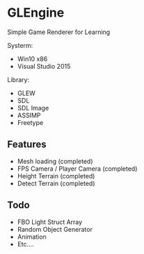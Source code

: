 # GLEngine
Simple Game Renderer for Learning

Systerm:

* Win10 x86
* Visual Studio 2015

Library:

* GLEW
* SDL
* SDL Image 
* ASSIMP
* Freetype

## Features

* Mesh loading (completed)
* FPS Camera / Player Camera (completed)
* Height Terrain (completed)
* Detect Terrain (completed)

## Todo

* FBO Light Struct Array
* Random Object Generator
* Animation
* Etc....
